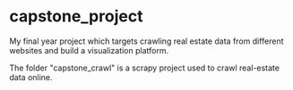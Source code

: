 # capstone_project
My final year project which targets crawling real estate data from different websites and build a visualization platform.

The folder "capstone_crawl" is a scrapy project used to crawl real-estate data online.
